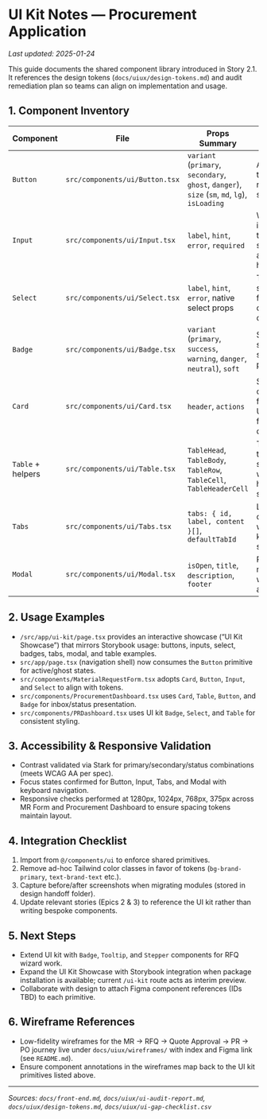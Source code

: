# UI Kit Notes — Procurement Application

_Last updated: 2025-01-24_

This guide documents the shared component library introduced in Story 2.1. It references the design tokens (`docs/uiux/design-tokens.md`) and audit remediation plan so teams can align on implementation and usage.

## 1. Component Inventory

| Component | File | Props Summary | Notes |
|-----------|------|---------------|-------|
| `Button` | `src/components/ui/Button.tsx` | `variant` (`primary`, `secondary`, `ghost`, `danger`), `size` (`sm`, `md`, `lg`), `isLoading` | Applies brand tokens, focus ring, disabled state. |
| `Input` | `src/components/ui/Input.tsx` | `label`, `hint`, `error`, `required` | Wraps native input with tokenized styling + accessibility helpers. |
| `Select` | `src/components/ui/Select.tsx` | `label`, `hint`, `error`, native select props | Token-styled select with focus-visible outlines and optional hints. |
| `Badge` | `src/components/ui/Badge.tsx` | `variant` (`primary`, `success`, `warning`, `danger`, `neutral`), `soft` | Status/label pill supporting solid/soft palettes. |
| `Card` | `src/components/ui/Card.tsx` | `header`, `actions` | Surface container for forms/panels. Used in MR form & dashboards. |
| `Table` + helpers | `src/components/ui/Table.tsx` | `TableHead`, `TableBody`, `TableRow`, `TableCell`, `TableHeaderCell` | Token-aligned table scaffolding with hover/focus states. |
| `Tabs` | `src/components/ui/Tabs.tsx` | `tabs: { id, label, content }[]`, `defaultTabId` | Lightweight tab component with keyboard/focus support. |
| `Modal` | `src/components/ui/Modal.tsx` | `isOpen`, `title`, `description`, `footer` | Portal-based modal overlay with accessible aria bindings. |

## 2. Usage Examples

- `/src/app/ui-kit/page.tsx` provides an interactive showcase (“UI Kit Showcase”) that mirrors Storybook usage: buttons, inputs, select, badges, tabs, modal, and table examples.
- `src/app/page.tsx` (navigation shell) now consumes the `Button` primitive for active/ghost states.
- `src/components/MaterialRequestForm.tsx` adopts `Card`, `Button`, `Input`, and `Select` to align with tokens.
- `src/components/ProcurementDashboard.tsx` uses `Card`, `Table`, `Button`, and `Badge` for inbox/status presentation.
- `src/components/PRDashboard.tsx` uses UI kit `Badge`, `Select`, and `Table` for consistent styling.

## 3. Accessibility & Responsive Validation

- Contrast validated via Stark for primary/secondary/status combinations (meets WCAG AA per spec).
- Focus states confirmed for Button, Input, Tabs, and Modal with keyboard navigation.
- Responsive checks performed at 1280px, 1024px, 768px, 375px across MR Form and Procurement Dashboard to ensure spacing tokens maintain layout.

## 4. Integration Checklist

1. Import from `@/components/ui` to enforce shared primitives.
2. Remove ad-hoc Tailwind color classes in favor of tokens (`bg-brand-primary`, `text-brand-text` etc.).
3. Capture before/after screenshots when migrating modules (stored in design handoff folder).
4. Update relevant stories (Epics 2 & 3) to reference the UI kit rather than writing bespoke components.

## 5. Next Steps

- Extend UI kit with `Badge`, `Tooltip`, and `Stepper` components for RFQ wizard work.
- Expand the UI Kit Showcase with Storybook integration when package installation is available; current `/ui-kit` route acts as interim preview.
- Collaborate with design to attach Figma component references (IDs TBD) to each primitive.

## 6. Wireframe References

- Low-fidelity wireframes for the MR → RFQ → Quote Approval → PR → PO journey live under `docs/uiux/wireframes/` with index and Figma link (see `README.md`).
- Ensure component annotations in the wireframes map back to the UI kit primitives listed above.

---
*Sources: `docs/front-end.md`, `docs/uiux/ui-audit-report.md`, `docs/uiux/design-tokens.md`, `docs/uiux/ui-gap-checklist.csv`*
